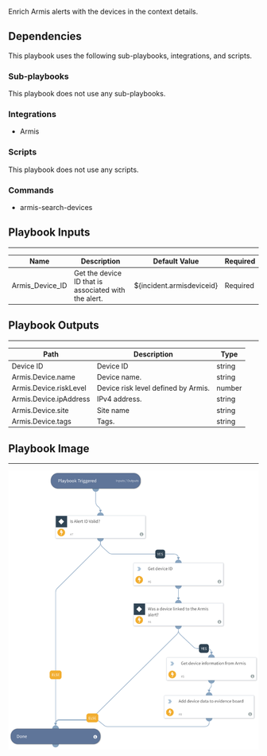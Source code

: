 Enrich Armis alerts with the devices in the context details.

## Dependencies

This playbook uses the following sub-playbooks, integrations, and scripts.

### Sub-playbooks

This playbook does not use any sub-playbooks.

### Integrations

* Armis

### Scripts

This playbook does not use any scripts.

### Commands

* armis-search-devices

## Playbook Inputs

---

| **Name** | **Description** | **Default Value** | **Required** |
| --- | --- | --- | --- |
| Armis_Device_ID | Get the device ID that is associated with the alert. | ${incident.armisdeviceid} | Required |

## Playbook Outputs

---

| **Path** | **Description** | **Type** |
| --- | --- | --- |
| Device ID | Device ID | string |
| Armis.Device.name | Device name. | string |
| Armis.Device.riskLevel | Device risk level defined by Armis. | number |
| Armis.Device.ipAddress | IPv4 address. | string |
| Armis.Device.site | Site name | string |
| Armis.Device.tags | Tags. | string |

## Playbook Image

---

![Armis Alert Enrichment](../doc_files/Armis_Device_Enrichment.png)
